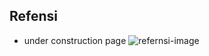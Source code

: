 ## Refensi
- under construction page
![refernsi-image](https://cdn.dribbble.com/users/1165901/screenshots/4416275/media/934c47aedb62e15e16aff5e8d0f9e7c8.png)